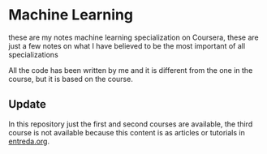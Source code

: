 # Machine Learning

these are my notes machine learning specialization on Coursera, these are just a few notes on what I have believed to be the most important of all specializations

All the code has been written by me and it is different from the one in the course, but it is based on the course.


## Update

In this repository just the first and second courses are available, the third course is not available because this content is as articles or tutorials in [entreda.org](https://entreda.org).